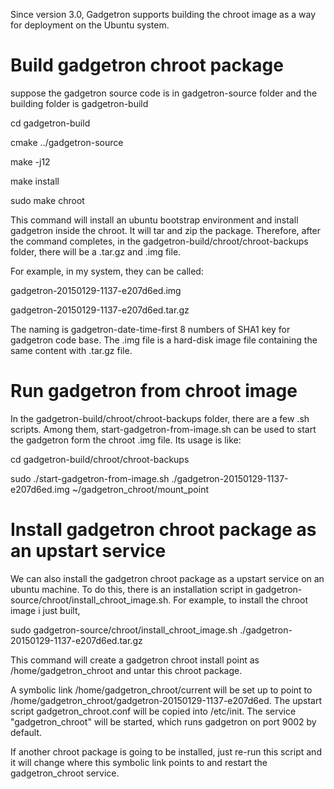 
Since version 3.0, Gadgetron supports building the chroot image as a way for deployment on the Ubuntu system.

# Build gadgetron chroot package

suppose the gadgetron source code is in gadgetron-source folder and the building folder is gadgetron-build

cd gadgetron-build

cmake ../gadgetron-source

make -j12

make install

sudo make chroot

This command will install an ubuntu bootstrap environment and install gadgetron inside the chroot. It will tar and zip the package. Therefore, after the command completes, in the gadgetron-build/chroot/chroot-backups folder, there will be a .tar.gz and .img file. 

For example, in my system, they can be called:

gadgetron-20150129-1137-e207d6ed.img

gadgetron-20150129-1137-e207d6ed.tar.gz

The naming is gadgetron-date-time-first 8 numbers of SHA1 key for gadgetron code base.
The .img file is a hard-disk image file containing the same content with .tar.gz file.

# Run gadgetron from chroot image

In the gadgetron-build/chroot/chroot-backups folder, there are a few .sh scripts. Among them, start-gadgetron-from-image.sh can be used to start the gadgetron form the chroot .img file. Its usage is like:

cd gadgetron-build/chroot/chroot-backups

sudo ./start-gadgetron-from-image.sh ./gadgetron-20150129-1137-e207d6ed.img ~/gadgetron_chroot/mount_point

# Install gadgetron chroot package as an upstart service

We can also install the gadgetron chroot package as a upstart service on an ubuntu machine. To do this, there is an installation script in gadgetron-source/chroot/install_chroot_image.sh. For example, to install the chroot image i just built,

sudo gadgetron-source/chroot/install_chroot_image.sh ./gadgetron-20150129-1137-e207d6ed.tar.gz

This command will create a gadgetron chroot install point as /home/gadgetron_chroot and untar this chroot package. 

A symbolic link /home/gadgetron_chroot/current will be set up to point to /home/gadgetron_chroot/gadgetron-20150129-1137-e207d6ed. The upstart script gadgetron_chroot.conf will be copied into /etc/init. The service "gadgetron_chroot" will be started, which runs gadgetron on port 9002 by default. 

If another chroot package is going to be installed, just re-run this script and it will change where this symbolic link points to and restart the gadgetron_chroot service.
